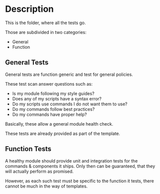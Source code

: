 ﻿# Description

This is the folder, where all the tests go.

Those are subdivided in two categories:

- General
- Function

## General Tests

General tests are function generic and test for general policies.

These test scan answer questions such as:

- Is my module following my style guides?
- Does any of my scripts have a syntax error?
- Do my scripts use commands I do not want them to use?
- Do my commands follow best practices?
- Do my commands have proper help?

Basically, these allow a general module health check.

These tests are already provided as part of the template.

## Function Tests

A healthy module should provide unit and integration tests for the commands & components it ships.
Only then can be guaranteed, that they will actually perform as promised.

However, as each such test must be specific to the function it tests, there cannot be much in the way of templates.

